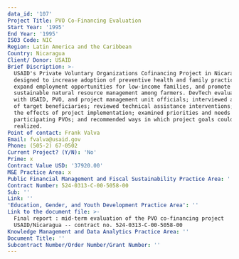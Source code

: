 ```yaml
---
data_id: '107'
Project Title: PVO Co-Financing Evaluation
Start Year: '1995'
End Year: '1995'
ISO3 Code: NIC
Region: Latin America and the Caribbean
Country: Nicaragua
Client/ Donor: USAID
Brief Discription: >-
  USAID's Private Voluntary Organizations Cofinancing Project in Nicaragua was
  designed to increase adoption of preventive health and family practices,
  expand employment opportunities for low-income families, and promote
  sustainable natural resource management among farmers. DevTech evaluators met
  with USAID, PVO, and project management unit officials; interviewed a sample
  of target beneficiaries; reviewed technical assistance interventions; assessed
  the effects of project implementation; examined priorities and needs of
  participating PVOs; and recommended ways in which project goals could be
  realized.
Point of contact: Frank Valva
Email: fvalva@usaid.gov
Phone: (505-2) 67-0502
Current Project? (Y/N): 'No'
Prime: x
Contract Value USD: '37920.00'
M&E Practice Area: x
Public Financial Management and Fiscal Sustainability Practice Area: ''
Contract Number: 524-0313-C-00-5058-00
Sub: ''
Link: ''
'Education, Gender, and Youth Development Practice Area': ''
Link to the document file: >-
  Final report : mid-term evaluation of the PVO co-financing project
  USAID/Nicaragua -- contract no. 524-0313-C-00-5058-00
Knowledge Management and Data Analytics Practice Area: ''
Document Title: ''
Subcontract Number/Order Number/Grant Number: ''
---
```

